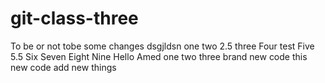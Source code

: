 # git-class-three

To be or not tobe
some changes
dsgjldsn
one
two
2.5
three
Four
test
Five
5.5
Six
 Seven 
Eight 
Nine 
Hello
Amed
one 
two three 
brand new code
this new code 
add new things 
